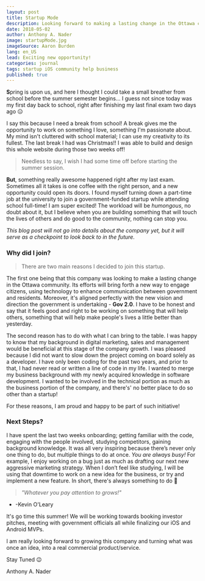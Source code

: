 ```yaml
---
layout: post
title: Startup Mode
description: Looking forward to making a lasting change in the Ottawa community.
date: 2018-05-02
author: Anthony A. Nader
image: startupMode.jpg
imageSource: Aaron Burden
lang: en_US
lead: Exciting new opportunity!
categories: journal
tags: startup iOS community help business
published: true
---
```


<b>S</b>pring is upon us, and here I thought I could take a small breather from school before the summer semester begins... I guess not since today was my first day back to school, right after finishing my last final exam two days ago :expressionless:

I say this because I need a break from school! A break gives me the opportunity to work on something I love, something I'm passionate about. My mind isn't cluttered with school material; I can use my creativity to its fullest. The last break I had was Christmas!! I was able to build and design this whole website during those two weeks off!

> Needless to say, I wish I had some time off before starting the summer session.


<b>But</b>, something really awesome happened right after my last exam. Sometimes all it takes is one coffee with the right person, and a new opportunity could open its doors. I found myself turning down a part-time job at the university to join a government-funded startup while attending school full-time! I am super excited! The workload will be _humongous_, no doubt about it, but I believe when you are building something that will touch the lives of others and do good to the community, nothing can stop you.

_This blog post will not go into details about the company yet, but it will serve as a checkpoint to look back to in the future._


### Why did I join?

> There are two main reasons I decided to join this startup.

 The first one being that this company was looking to make a lasting change in the Ottawa community. Its efforts will bring forth a new way to engage citizens, using technology to enhance communication between government and residents. Moreover, it's aligned perfectly with the new vision and direction the government is undertaking - <b>Gov 2.0</b>. I have to be honest and say that it feels good and right to be working on something that will help others, something that will help make people's lives a little better than yesterday.

The second reason has to do with what I can bring to the table. I was happy to know that my background in digital marketing, sales and management would be beneficial at this stage of the company growth. I was pleased because I did not want to slow down the project coming on board solely as a developer. I have only been coding for the past two years,  and prior to that, I had never read or written a line of code in my life. I wanted to merge my business background with my newly acquired knowledge in software development. I wanted to be involved in the technical portion as much as the business portion of the company, and there's' no better place to do so other than a startup!

For these reasons, I am proud and happy to be part of such initiative!

### Next Steps?

I have spent the last two weeks onboarding; getting familiar with the code, engaging with the people involved, studying competitors, gaining background knowledge. It was all very inspiring because there’s never only one thing to do, but multiple things to do at once. _You are always busy!_ For example, I enjoy working on a bug just as much as drafting our next new aggressive marketing strategy. When I don’t feel like studying, I will be using that downtime to work on a new idea for the business, or try and implement a new feature. In short, there's always something to do :muscle:

> _"Whatever you pay attention to grows!"_
- -Kevin O'Leary

It's go time this summer! We will be working towards booking investor pitches, meeting with government officials all while finalizing our iOS and Android MVPs.

I am really looking forward to growing this company and turning what was once an idea, into a real commercial product/service.

Stay Tuned :wink:

Anthony A. Nader
